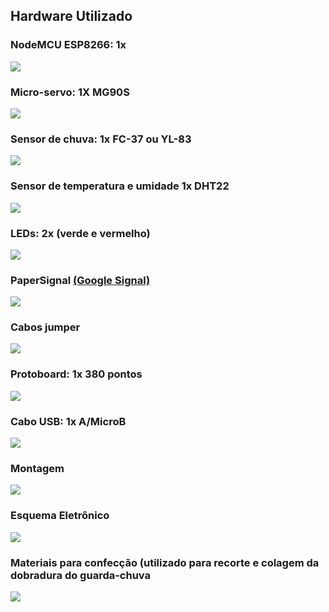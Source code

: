 ## Hardware Utilizado

### **NodeMCU ESP8266: 1x**
![](nodemcu.png)
### **Micro-servo: 1X MG90S**
![](microservo1.png)
### **Sensor de chuva: 1x FC-37 ou YL-83**
![](sensorchuva.png)
### **Sensor de temperatura e umidade 1x DHT22**
![](dht22-2.png)
### **LEDs: 2x (verde e vermelho)**
![](leds-4.png)
### **PaperSignal** [(Google Signal)](https://papersignals.withgoogle.com/static/files/umbrella.pdf)
![](papersignals2.jpg)
### **Cabos jumper**
![](conectores1.png)
### **Protoboard: 1x 380 pontos**
![](protoboard1.png)
### **Cabo USB: 1x A/MicroB**
![](cabousb1.png)
### **Montagem**
![](/cmnm-bb.png)
### **Esquema Eletrônico**
![](/cmnm-schem.png)
### **Materiais para confecção (utilizado para recorte e colagem da dobradura do guarda-chuva**
![](materiais.png)
